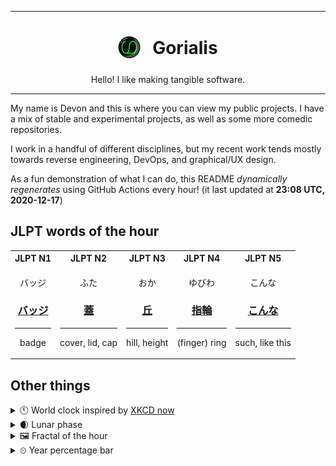 ***

<h1 align="center">
<sub>
    <img src="readme/resources/avatar.png" height="36">
</sub>
&nbsp;
Gorialis
</h1>
<p align="center">
Hello! I like making tangible software.
</p>

***

My name is Devon and this is where you can view my public projects. I have a mix of stable and experimental projects, as well as some more comedic repositories.

I work in a handful of different disciplines, but my recent work tends mostly towards reverse engineering, DevOps, and graphical/UX design.

As a fun demonstration of what I can do, this README *dynamically regenerates* using GitHub Actions every hour! (it last updated at **23:08 UTC, 2020-12-17**)

<h2>JLPT words of the hour</h2>
<table>
    <tr>
        <th>JLPT N1</th>
        <th>JLPT N2</th>
        <th>JLPT N3</th>
        <th>JLPT N4</th>
        <th>JLPT N5</th>
    </tr>
    <tr>
        <td>
            <p align="center">バッジ</p>
            <h3 align="center"><b><a href="https://jisho.org/search/%E3%83%90%E3%83%83%E3%82%B8">バッジ</a></b></h3>
            <hr>
            <p align="center">badge</p>
        </td>
        <td>
            <p align="center">ふた</p>
            <h3 align="center"><b><a href="https://jisho.org/search/%E8%93%8B">蓋</a></b></h3>
            <hr>
            <p align="center">cover,<wbr> lid,<wbr> cap</p>
        </td>
        <td>
            <p align="center">おか</p>
            <h3 align="center"><b><a href="https://jisho.org/search/%E4%B8%98">丘</a></b></h3>
            <hr>
            <p align="center">hill,<wbr> height</p>
        </td>
        <td>
            <p align="center">ゆびわ</p>
            <h3 align="center"><b><a href="https://jisho.org/search/%E6%8C%87%E8%BC%AA">指輪</a></b></h3>
            <hr>
            <p align="center">(finger) ring</p>
        </td>
        <td>
            <p align="center">こんな</p>
            <h3 align="center"><b><a href="https://jisho.org/search/%E3%81%93%E3%82%93%E3%81%AA">こんな</a></b></h3>
            <hr>
            <p align="center">such,<wbr> like this</p>
        </td>
    </tr>
</table>

<h2>Other things</h2>
<details>
<summary>🕚  World clock inspired by <a href="https://xkcd.com/now">XKCD now</a></summary>

> <img src="generated/now.png" width="512">

</details>
<details>
<summary>🌒 Lunar phase</summary>

The moon is approximately 13.17% through its phase (Waxing Crescent).

</details>
<details>
<summary>&#x1f5bc; Fractal of the hour</summary>

> <img src="generated/fractal.png" width="512">

</details>
<details>
<summary>&#x23f2; Year percentage bar</summary>
<pre><code>2020 [███████████████████▁] 96.17%</code></pre>
</details>
